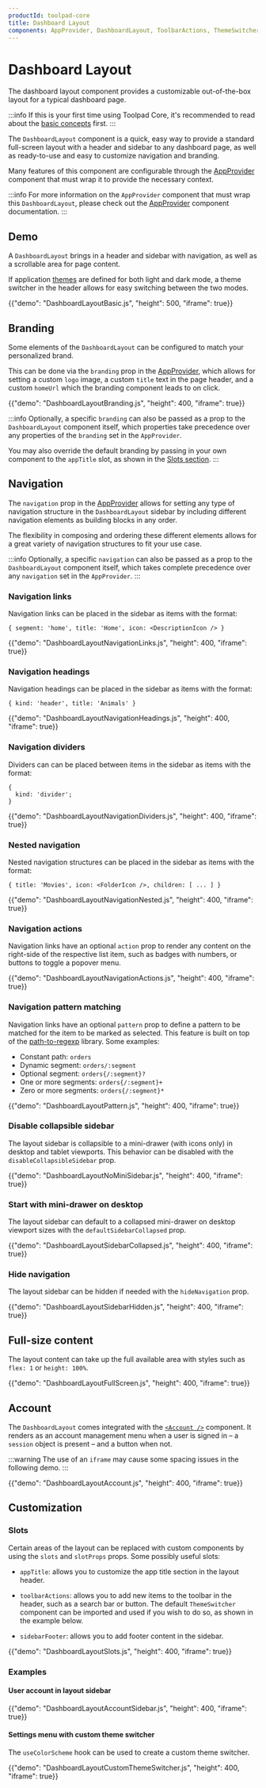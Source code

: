 ```yaml
---
productId: toolpad-core
title: Dashboard Layout
components: AppProvider, DashboardLayout, ToolbarActions, ThemeSwitcher, Account
---
```


# Dashboard Layout

<p class="description">The dashboard layout component provides a customizable out-of-the-box layout for a typical dashboard page.</p>

:::info
If this is your first time using Toolpad Core, it's recommended to read about the [basic concepts](/toolpad/core/introduction/base-concepts/) first.
:::

The `DashboardLayout` component is a quick, easy way to provide a standard full-screen layout with a header and sidebar to any dashboard page, as well as ready-to-use and easy to customize navigation and branding.

Many features of this component are configurable through the [AppProvider](https://mui.com/toolpad/core/react-app-provider/) component that must wrap it to provide the necessary context.

:::info
For more information on the `AppProvider` component that must wrap this `DashboardLayout`, please check out the [AppProvider](https://mui.com/toolpad/core/react-app-provider/) component documentation.
:::

## Demo

A `DashboardLayout` brings in a header and sidebar with navigation, as well as a scrollable area for page content.

If application [themes](https://mui.com/toolpad/core/react-app-provider/#theming) are defined for both light and dark mode, a theme switcher in the header allows for easy switching between the two modes.

{{"demo": "DashboardLayoutBasic.js", "height": 500, "iframe": true}}

## Branding

Some elements of the `DashboardLayout` can be configured to match your personalized brand.

This can be done via the `branding` prop in the [AppProvider](https://mui.com/toolpad/core/react-app-provider/), which allows for setting a custom `logo` image, a custom `title` text in the page header, and a custom `homeUrl` which the branding component leads to on click.

{{"demo": "DashboardLayoutBranding.js", "height": 400, "iframe": true}}

:::info
Optionally, a specific `branding` can also be passed as a prop to the `DashboardLayout` component itself, which properties take precedence over any properties of the `branding` set in the `AppProvider`.

You may also override the default branding by passing in your own component to the `appTitle` slot, as shown in the [Slots section](#slots).
:::

## Navigation

The `navigation` prop in the [AppProvider](https://mui.com/toolpad/core/react-app-provider/) allows for setting any type of navigation structure in the `DashboardLayout` sidebar by including different navigation elements as building blocks in any order.

The flexibility in composing and ordering these different elements allows for a great variety of navigation structures to fit your use case.

:::info
Optionally, a specific `navigation` can also be passed as a prop to the `DashboardLayout` component itself, which takes complete precedence over any `navigation` set in the `AppProvider`.
:::

### Navigation links

Navigation links can be placed in the sidebar as items with the format:

```tsx
{ segment: 'home', title: 'Home', icon: <DescriptionIcon /> }
```

{{"demo": "DashboardLayoutNavigationLinks.js", "height": 400, "iframe": true}}

### Navigation headings

Navigation headings can be placed in the sidebar as items with the format:

```tsx
{ kind: 'header', title: 'Animals' }
```

{{"demo": "DashboardLayoutNavigationHeadings.js", "height": 400, "iframe": true}}

### Navigation dividers

Dividers can can be placed between items in the sidebar as items with the format:

```tsx
{
  kind: 'divider';
}
```

{{"demo": "DashboardLayoutNavigationDividers.js", "height": 400, "iframe": true}}

### Nested navigation

Nested navigation structures can be placed in the sidebar as items with the format:

```tsx
{ title: 'Movies', icon: <FolderIcon />, children: [ ... ] }
```

{{"demo": "DashboardLayoutNavigationNested.js", "height": 400, "iframe": true}}

### Navigation actions

Navigation links have an optional `action` prop to render any content on the right-side of the respective list item, such as badges with numbers, or buttons to toggle a popover menu.

{{"demo": "DashboardLayoutNavigationActions.js", "height": 400, "iframe": true}}

### Navigation pattern matching

Navigation links have an optional `pattern` prop to define a pattern to be matched for the item to be marked as selected.
This feature is built on top of the [path-to-regexp](https://www.npmjs.com/package/path-to-regexp) library.
Some examples:

- Constant path: `orders`
- Dynamic segment: `orders/:segment`
- Optional segment: `orders{/:segment}?`
- One or more segments: `orders{/:segment}+`
- Zero or more segments: `orders{/:segment}*`

{{"demo": "DashboardLayoutPattern.js", "height": 400, "iframe": true}}

### Disable collapsible sidebar

The layout sidebar is collapsible to a mini-drawer (with icons only) in desktop and tablet viewports. This behavior can be disabled with the `disableCollapsibleSidebar` prop.

{{"demo": "DashboardLayoutNoMiniSidebar.js", "height": 400, "iframe": true}}

### Start with mini-drawer on desktop

The layout sidebar can default to a collapsed mini-drawer on desktop viewport sizes with the `defaultSidebarCollapsed` prop.

{{"demo": "DashboardLayoutSidebarCollapsed.js", "height": 400, "iframe": true}}

### Hide navigation

The layout sidebar can be hidden if needed with the `hideNavigation` prop.

{{"demo": "DashboardLayoutSidebarHidden.js", "height": 400, "iframe": true}}

## Full-size content

The layout content can take up the full available area with styles such as `flex: 1` or `height: 100%`.

{{"demo": "DashboardLayoutFullScreen.js", "height": 400, "iframe": true}}

## Account

The `DashboardLayout` comes integrated with the [`<Account />`](/toolpad/core/react-account/) component. It renders as an account management menu when a user is signed in – a `session` object is present – and a button when not.

:::warning
The use of an `iframe` may cause some spacing issues in the following demo.
:::

{{"demo": "DashboardLayoutAccount.js", "height": 400, "iframe": true}}

## Customization

### Slots

Certain areas of the layout can be replaced with custom components by using the `slots` and `slotProps` props.
Some possibly useful slots:

- `appTitle`: allows you to customize the app title section in the layout header.

- `toolbarActions`: allows you to add new items to the toolbar in the header, such as a search bar or button. The default `ThemeSwitcher` component can be imported and used if you wish to do so, as shown in the example below.

- `sidebarFooter`: allows you to add footer content in the sidebar.

{{"demo": "DashboardLayoutSlots.js", "height": 400, "iframe": true}}

### Examples

#### User account in layout sidebar

{{"demo": "DashboardLayoutAccountSidebar.js", "height": 400, "iframe": true}}

#### Settings menu with custom theme switcher

The `useColorScheme` hook can be used to create a custom theme switcher.

{{"demo": "DashboardLayoutCustomThemeSwitcher.js", "height": 400, "iframe": true}}
